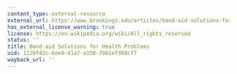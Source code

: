 ```yaml
---
content_type: external-resource
external_url: https://www.brookings.edu/articles/band-aid-solutions-for-health-problems/
has_external_license_warning: true
license: https://en.wikipedia.org/wiki/All_rights_reserved
status: ''
title: Band-aid Solutions for Health Problems
uid: 1220f42c-6ee9-41a7-a150-79b1ef308cf7
wayback_url: ''
---
```

